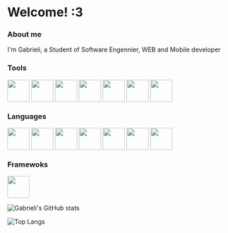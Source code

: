 # Welcome! :3
### About me
I'm Gabrieli, a Student of Software Engennier, WEB and Mobile developer

### Tools
<div style="display: inline_block">
  <img align="center" src="https://cdn.jsdelivr.net/gh/devicons/devicon/icons/vscode/vscode-original.svg" width="50" />
  <img align="center" src="https://cdn.jsdelivr.net/gh/devicons/devicon/icons/androidstudio/androidstudio-original.svg" width="50" /> 
  <img align="center" src="https://cdn.jsdelivr.net/gh/devicons/devicon/icons/git/git-original.svg" width="50" />
  <img align="center" src="https://cdn.jsdelivr.net/gh/devicons/devicon/icons/figma/figma-original.svg" width="50" />
  <img align="center" src="https://cdn.jsdelivr.net/gh/devicons/devicon/icons/canva/canva-original.svg" width="50" />
  <img align="center" src="https://cdn.jsdelivr.net/gh/devicons/devicon/icons/firebase/firebase-original.svg" width="50" />
  <img align="center" src="https://cdn.jsdelivr.net/gh/devicons/devicon/icons/arduino/arduino-original.svg" width="50" />
</div>

### Languages
<div style="display: inline_block">
  <img align="center" src="https://cdn.jsdelivr.net/gh/devicons/devicon/icons/html5/html5-plain.svg" width="50" /> 
  <img align="center" src="https://cdn.jsdelivr.net/gh/devicons/devicon/icons/css3/css3-plain.svg" width="50" />
  <img align="center" src="https://cdn.jsdelivr.net/gh/devicons/devicon/icons/javascript/javascript-original.svg" width="50" /> 
  <img align="center" src="https://cdn.jsdelivr.net/gh/devicons/devicon/icons/react/react-original.svg" width="50" /> 
  <img align="center" src="https://cdn.jsdelivr.net/gh/devicons/devicon@latest/icons/php/php-original.svg" width="50"/>
  <img align="center" src="https://cdn.jsdelivr.net/gh/devicons/devicon/icons/c/c-original.svg" width="50"/>
  <img align="center" src="https://cdn.jsdelivr.net/gh/devicons/devicon/icons/mysql/mysql-original.svg" width="50"/>
</div>

### Framewoks
<div style="display: inline_block">
  <img align="center" src="https://cdn.jsdelivr.net/gh/devicons/devicon/icons/bootstrap/bootstrap-original.svg" width="50" /> 
</div>

![Gabrieli's GitHub stats](https://github-readme-stats.vercel.app/api?username=gabilbck&hide=issues,contribs&show=prs_merged_percentage,icons=true&theme=transparent)

![Top Langs](https://github-readme-stats.vercel.app/api/top-langs/?username=gabilbck&layout=compact&show=icons=true&theme=transparent)
